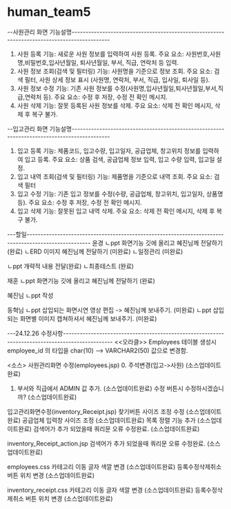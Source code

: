 # human_team5
--사원관리 화면 기능설명--------------------------------------------------------------------------------------------
1. 사원 등록
기능: 새로운 사원 정보를 입력하여 사원 등록.
주요 요소: 사원번호,사원명,비밀번호,입사년월일, 퇴사년월일, 부서, 직급, 연락처 등 입력.
2. 사원 정보 조회(검색 및 필터링)
기능: 사원명을 기준으로 정보 조회.
주요 요소: 검색 필터, 사원 상세 정보 표시 (사원명, 연락처, 부서, 직급, 입사일, 퇴사일 등).
3. 사원 정보 수정
기능: 기존 사원 정보를 수정(사원명,입사년월일,퇴사년월일,부서,직급,연락처 등).
주요 요소: 수정 후 저장, 수정 전 확인 메시지.
4. 사원 삭제
기능: 잘못 등록된 사원 정보를 삭제.
주요 요소: 삭제 전 확인 메시지, 삭제 후 복구 불가.

--입고관리 화면 기능설명--------------------------------------------------------------------------------------------
1. 입고 등록
기능: 제품코드, 입고수량, 입고일자, 공급업체, 창고위치 정보를 입력하여 입고 등록.
주요 요소: 상품 검색, 공급업체 정보 입력, 입고 수량 입력, 입고일 설정.
2. 입고 내역 조회(검색 및 필터링)
기능: 제품명을 기준으로 내역 조회.
주요 요소: 검색 필터
3. 입고 수정
기능: 기존 입고 정보를 수정(수량, 공급업체, 창고위치, 입고일자, 상품명 등).
주요 요소: 수정 후 저장, 수정 전 확인 메시지.
4. 입고 삭제
기능: 잘못된 입고 내역 삭제.
주요 요소: 삭제 전 확인 메시지, 삭제 후 복구 불가.

---할일-----------------------------------------------------------------------------------------------------
윤경
ㄴppt 화면기능 깃에 올리고 혜진님께 전달하기 (완료)
ㄴERD 이미지 혜진님께 전달하기 (미완료)
ㄴ일정관리 (미완료)

ㄴppt 개략적 내용 전달(완료)
ㄴ최종테스트 (완료)

재훈
ㄴppt 화면기능 깃에 올리고 혜진님께 전달하기 (완료)

혜진님
ㄴppt 작성

동혁님 
ㄴppt 삽입되는 화면시연 영상 편집 -> 혜진님께 보내주기. (미완료)
ㄴppt 삽입되는 화면별 이미지 캡쳐하셔서 혜진님께 보내주기. (미완료)

---24.12.26 수정사항------------------------------------------------------------------------------------------------
<<오라클>>
Employees  테이블 생성시 employee_id 의 타입을 char(10) --> VARCHAR2(50) 값으로 변경함. 

<소스>
사원관리화면 수정(employees.jsp)
0. 주석변경(입고->사원) 			(소스업데이트완료)
1. 부서와 직급에서 ADMIN 값 추가. 		(소스업데이트완료)
수정 버튼시 수정하시겠습니까?		(소스업데이트완료)

입고관리화면수정(inventory_Receipt.jsp)
찾기버튼 사이즈 조정 수정			(소스업데이트완료)
공급업체 입력창 사이즈 조정			(소스업데이트완료)
목록 정렬 기능 추가			(소스업데이트완료)
검색어가 추가 되었을때 쿼리문 오류 수정완료. 	(소스업데이트완료)

inventory_Receipt_action.jsp
검색어가 추가 되었을때 쿼리문 오류 수정완료. 	(소스업데이트완료)

employees.css
카테고리 이동 글자 색깔 변경		(소스업데이트완료)
등록수정삭제취소 버튼 위치 변경		(소스업데이트완료)

inventory_receipt.css
카테고리 이동 글자 색깔 변경		(소스업데이트완료)
등록수정삭제취소 버튼 위치 변경		(소스업데이트완료)
